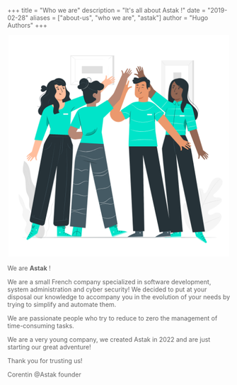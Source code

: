 +++
title = "Who we are"
description = "It's all about Astak !"
date = "2019-02-28"
aliases = ["about-us", "who we are", "astak"]
author = "Hugo Authors"
+++

<style>
p { color: rgba(0, 0, 0, 0.61); }
</style>

<center>
<img src="/Team-spirit-pana.png" alt="drawing" style="width:500px;"/>
</center>

We are **Astak** !

We are a small French company specialized in software development, system administration and cyber security!
We decided to put at your disposal our knowledge to accompany you in the evolution of your needs by trying to simplify and automate them.

We are passionate people who try to reduce to zero the management of time-consuming tasks.

We are a very young company, we created Astak in 2022 and are just starting our great adventure!

Thank you for trusting us!

Corentin @Astak founder 
